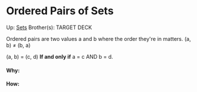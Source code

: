 # Ordered Pairs of Sets

Up: [Sets](sets)
Brother(s):
TARGET DECK

Ordered pairs are two values a and b where the order they're in matters.
(a, b) ≠ (b, a)

(a, b) = (c, d) **If and only if** a = c AND b = d.




































#### Why:
#### How:









